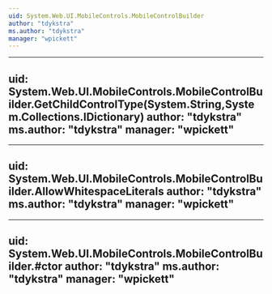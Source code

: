 ```yaml
---
uid: System.Web.UI.MobileControls.MobileControlBuilder
author: "tdykstra"
ms.author: "tdykstra"
manager: "wpickett"
---
```


---
uid: System.Web.UI.MobileControls.MobileControlBuilder.GetChildControlType(System.String,System.Collections.IDictionary)
author: "tdykstra"
ms.author: "tdykstra"
manager: "wpickett"
---

---
uid: System.Web.UI.MobileControls.MobileControlBuilder.AllowWhitespaceLiterals
author: "tdykstra"
ms.author: "tdykstra"
manager: "wpickett"
---

---
uid: System.Web.UI.MobileControls.MobileControlBuilder.#ctor
author: "tdykstra"
ms.author: "tdykstra"
manager: "wpickett"
---
